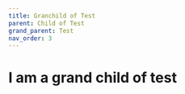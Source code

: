 ```yaml
---
title: Granchild of Test
parent: Child of Test
grand_parent: Test
nav_order: 3
---
```


# I am a grand child of test
